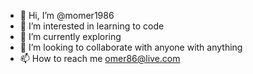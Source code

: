 - 👋 Hi, I’m @momer1986
- 👀 I’m interested in learning to code 
- 🌱 I’m currently exploring
- 💞️ I’m looking to collaborate with anyone with anything
- 📫 How to reach me omer86@live.com

<!---
momer1986/momer1986 is a ✨ special ✨ repository because its `README.md` (this file) appears on your GitHub profile.
You can click the Preview link to take a look at your changes.
--->
